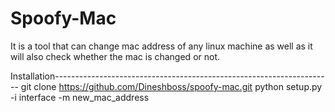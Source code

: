 # Spoofy-Mac
It is a tool that can change mac address of any  linux machine as well as it will also check whether the mac is changed or not.



Installation---------------------------------------------------------------------
git clone https://github.com/Dineshboss/spoofy-mac.git
python setup.py -i interface -m new_mac_address



